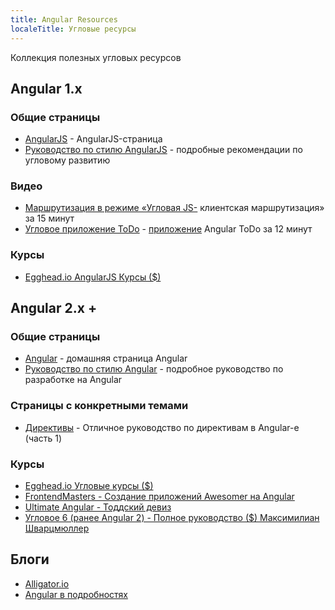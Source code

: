 ```yaml
---
title: Angular Resources
localeTitle: Угловые ресурсы
---
```

Коллекция полезных угловых ресурсов

## Angular 1.x

### Общие страницы

*   [AngularJS](https://angularjs.org/) - AngularJS-страница
*   [Руководство по стилю AngularJS](https://github.com/johnpapa/angular-styleguide/tree/master/a1) - подробные рекомендации по угловому развитию

### Видео

*   [Маршрутизация в режиме «Угловая JS-](https://www.youtube.com/watch?v=5uhZCc0j9RY) клиентская маршрутизация» за 15 минут
*   [Угловое приложение ToDo](https://www.youtube.com/watch?v=WuiHuZq_cg4) - [приложение](https://www.youtube.com/watch?v=WuiHuZq_cg4) Angular ToDo за 12 минут

### Курсы

*   [Egghead.io AngularJS Курсы ($)](https://egghead.io/browse/frameworks/angularjs)

## Angular 2.x +

### Общие страницы

*   [Angular](https://angular.io/) - домашняя страница Angular
*   [Руководство по стилю Angular](https://angular.io/guide/styleguide) - подробное руководство по разработке на Angular

### Страницы с конкретными темами

*   [Директивы](http://www.sitepoint.com/practical-guide-angularjs-directives/) - Отличное руководство по директивам в Angular-e (часть 1)

### Курсы

*   [Egghead.io Угловые курсы ($)](https://egghead.io/browse/frameworks/angular)
*   [FrontendMasters - Создание приложений Awesomer на Angular](https://frontendmasters.com/courses/building-apps-angular)
*   [Ultimate Angular - Тоддский девиз](https://ultimateangular.com/)
*   [Угловое 6 (ранее Angular 2) - Полное руководство ($) Максимилиан Шварцмюллер](https://www.udemy.com/the-complete-guide-to-angular-2/)

## Блоги

*   [Alligator.io](https://alligator.io/angular/)
*   [Angular в подробностях](https://blog.angularindepth.com/tagged/angular)
